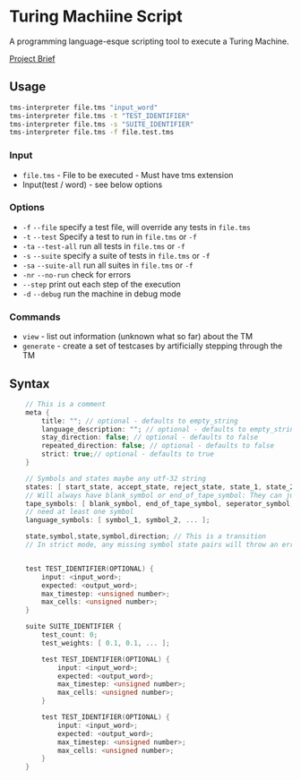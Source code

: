 # Turing Machiine Script

A programming language-esque scripting tool to execute a Turing Machine.

[Project Brief](./TM_Project_Requirements.pdf)

## Usage

```bash
tms-interpreter file.tms "input_word"
tms-interpreter file.tms -t "TEST_IDENTIFIER"
tms-interpreter file.tms -s "SUITE_IDENTIFIER"
tms-interpreter file.tms -f file.test.tms
```

### Input

* `file.tms` - File to be executed - Must have tms extension
* Input(test / word) - see below options

### Options

* `-f` `--file` specify a test file, will override any tests in `file.tms`
* `-t` `--test` Specify a test to run in `file.tms` or `-f`
* `-ta` `--test-all` run all tests in `file.tms` or `-f`
* `-s` `--suite` specify a suite of tests in `file.tms` or `-f`
* `-sa` `--suite-all` run all suites in `file.tms` or `-f`
* `-nr` `--no-run` check for errors
* `--step` print out each step of the execution
* `-d` `--debug` run the machine in debug mode

### Commands

* `view` - list out information (unknown what so far) about the TM
* `generate` - create a set of testcases by artificially stepping through the TM

## Syntax

```c
    // This is a comment
    meta {
        title: ""; // optional - defaults to empty_string
        language_description: ""; // optional - defaults to empty_string
        stay_direction: false; // optional - defaults to false
        repeated_direction: false; // optional - defaults to false
        strict: true;// optional - defaults to true
    }

    // Symbols and states maybe any utf-32 string 
    states: [ start_state, accept_state, reject_state, state_1, state_2, ... ];
    // Will always have blank_symbol or end_of_tape_symbol: They can just be modified to something else here
    tape_symbols: [ blank_symbol, end_of_tape_symbol, seperator_symbol, ... ];
    // need at least one symbol
    language_symbols: [ symbol_1, symbol_2, ... ];

    state,symbol,state,symbol,direction; // This is a transition
    // In strict mode, any missing symbol state pairs will throw an error


    test TEST_IDENTIFIER(OPTIONAL) {
        input: <input_word>;
        expected: <output_word>;
        max_timestep: <unsigned number>;
        max_cells: <unsigned number>;
    }

    suite SUITE_IDENTIFIER {
        test_count: 0;
        test_weights: [ 0.1, 0.1, ... ];

        test TEST_IDENTIFIER(OPTIONAL) {
            input: <input_word>;
            expected: <output_word>;
            max_timestep: <unsigned number>;
            max_cells: <unsigned number>;
        }

        test TEST_IDENTIFIER(OPTIONAL) {
            input: <input_word>;
            expected: <output_word>;
            max_timestep: <unsigned number>;
            max_cells: <unsigned number>;
        }
    }
```
